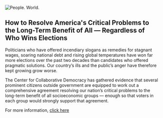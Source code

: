 ![People. World.](/files/people-world.jpg)

## How to Resolve America's Critical Problems to the Long-Term Benefit of All — Regardless of Who Wins Elections 

Politicians who have offered incendiary slogans as remedies for stagnant wages, soaring national debt and rising global temperatures have won far more elections over the past two decades than candidates who offered pragmatic solutions.  Our country’s ills and the public’s anger have therefore kept growing grow worse. 

The Center for Collaborative Democracy has gathered evidence that several prominent citizens outside government are equipped to work out a comprehensive agreement resolving our nation’s critical problems to the long-term benefit of all socioeconomic groups — enough so that voters in each group would strongly support that agreement. 

For more information, [click here][2]

[2]: http://www.GenuineRepresentation.org/res
